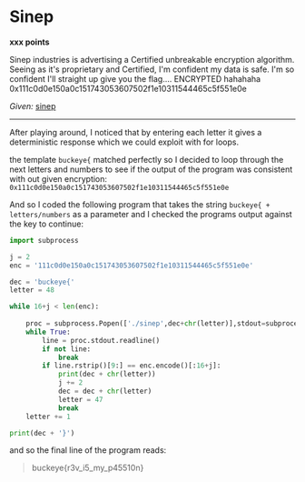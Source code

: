 # Sinep

**xxx points**

Sinep industries is advertising a Certified unbreakable encryption algorithm. Seeing as it's proprietary and Certified, I'm confident my data is safe. I'm so confident I'll straight up give you the flag.... ENCRYPTED hahahaha 0x111c0d0e150a0c151743053607502f1e10311544465c5f551e0e

*Given:* [sinep]()

___

After playing around, I noticed that by entering each letter it gives a deterministic response which we could exploit with for loops.

the template `buckeye{` matched perfectly so I decided to loop through the next letters and numbers to see if the output of the program was consistent with out given encryption: `0x111c0d0e150a0c151743053607502f1e10311544465c5f551e0e`

And so I coded the following program that takes the string `buckeye{ + letters/numbers` as a parameter and I checked the programs output against the key to continue:

```python
import subprocess

j = 2
enc = '111c0d0e150a0c151743053607502f1e10311544465c5f551e0e'

dec = 'buckeye{'
letter = 48

while 16+j < len(enc):
    
    proc = subprocess.Popen(['./sinep',dec+chr(letter)],stdout=subprocess.PIPE)
    while True:
        line = proc.stdout.readline()
        if not line:
            break
        if line.rstrip()[9:] == enc.encode()[:16+j]:
            print(dec + chr(letter))
            j += 2
            dec = dec + chr(letter)
            letter = 47
            break
    letter += 1

print(dec + '}')
```

and so the final line of the program reads:

>buckeye{r3v_i5_my_p45510n}

